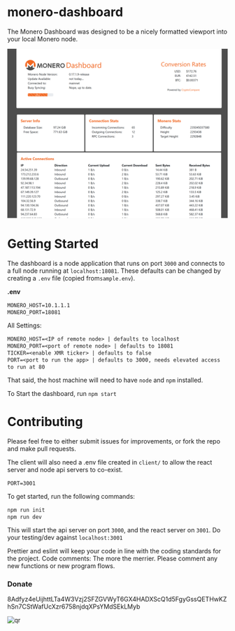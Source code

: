 # monero-dashboard

The Monero Dashboard was designed to be a nicely formatted viewport into your local Monero node.

![screenshot](readme_assets/screenshot.png)

# Getting Started

The dashboard is a node application that runs on port `3000` and connects to a full node running at `localhost:18081`. These defaults can be changed by creating a `.env` file (copied from`sample.env`).

**.env**

```
MONERO_HOST=10.1.1.1
MONERO_PORT=18081
```

All Settings:

```
MONERO_HOST=<IP of remote node> | defaults to localhost
MONERO_PORT=<port of remote node> | defaults to 18081
TICKER=<enable XMR ticker> | defaults to false
PORT=<port to run the app> | defaults to 3000, needs elevated access to run at 80
```

That said, the host machine will need to have `node` and `npm` installed.

To Start the dashboard, run `npm start`

# Contributing

Please feel free to either submit issues for improvements, or fork the repo and make pull requests.

The client will also need a .env file created in `client/` to allow the react server and node api servers to co-exist.

```
PORT=3001
```

To get started, run the following commands:

```
npm run init
npm run dev
```

This will start the api server on port `3000`, and the react server on `3001`. Do your testing/dev against `localhost:3001`

Prettier and eslint will keep your code in line with the coding standards for the project. Code comments: The more the merrier. Please
comment any new functions or new program flows.

### Donate

8Adfyz4eUijhttLTa4W3Vzj2SFZGVWyT6GX4HADXScQ1d5FgyGssQETHwKZhSn7CStWafUcXzr6758njdqXPsYMdSEkLMyb

![qr](client/src/qr.jpg)
